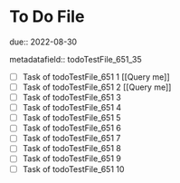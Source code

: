 # To Do File

due:: 2022-08-30

metadatafield:: todoTestFile_651_35

- [ ] Task of todoTestFile_651 1 [[Query me]]
- [ ] Task of todoTestFile_651 2 [[Query me]]
- [ ] Task of todoTestFile_651 3
- [ ] Task of todoTestFile_651 4
- [ ] Task of todoTestFile_651 5
- [ ] Task of todoTestFile_651 6
- [ ] Task of todoTestFile_651 7
- [ ] Task of todoTestFile_651 8
- [ ] Task of todoTestFile_651 9
- [ ] Task of todoTestFile_651 10